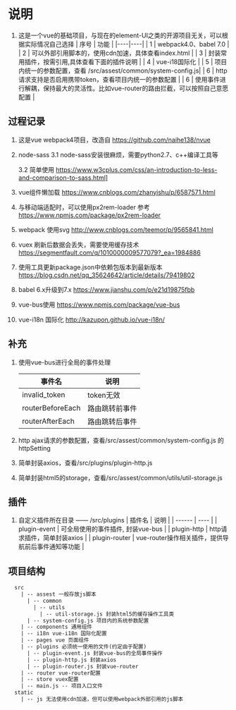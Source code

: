 
# 说明

1. 这是一个vue的基础项目，与现在的element-UI之类的开源项目无关，可以根据实际情况自己选择
    | 序号 | 功能 |
    |----|----|
    | 1 | webpack4.0、babel 7.0 |
    | 2 | 可以外部引用脚本的，使用cdn加速，具体查看index.html |
    | 3 | 封装常用插件，按需引用,具体查看下面的插件说明 |
    | 4 | vue-i18国际化 |
    | 5 | 项目内统一的参数配置，查看 /src/assest/common/system-config.js|
    | 6 | http请求支持是否启用携带token，查看项目内统一的参数配置 |
    | 6 | 使用事件进行解耦，保持最大的灵活性。比如vue-router的路由拦截，可以按照自己意愿配置 |

## 过程记录

1. 这是vue webpack4项目，改造自 https://github.com/naihe138/nvue
2. node-sass
    3.1 node-sass安装很麻烦，需要python2.7、c++编译工具等

    3.2 简单使用 https://www.w3cplus.com/css/an-introduction-to-less-and-comparison-to-sass.html]

3. vue组件懒加载 https://www.cnblogs.com/zhanyishu/p/6587571.html
4. 与移动端适配时，可以使用px2rem-loader 参考 https://www.npmjs.com/package/px2rem-loader
5. webpack 使用svg http://www.cnblogs.com/teemor/p/9565841.html
6. vuex 刷新后数据会丢失，需要使用缓存技术 https://segmentfault.com/q/1010000009577079?_ea=1984886
7. 使用工具更新package.json中依赖包版本到最新版本 https://blog.csdn.net/qq_35624642/article/details/79419802
8. babel 6.x升级到7.x https://www.jianshu.com/p/e21d19875fbb
9. vue-bus使用 https://www.npmjs.com/package/vue-bus
10. vue-i18n 国际化 http://kazupon.github.io/vue-i18n/

## 补充

1. 使用vue-bus进行全局的事件处理

    | 事件名| 说明 |
    |------ |-----|
    | invalid_token| token无效 |
    | routerBeforeEach | 路由跳转前事件 |
    | routerAfterEach | 路由跳转后事件 |

2. http ajax请求的参数配置，查看/src/assest/common/system-config.js 的httpSetting
3. 简单封装axios，查看/src/plugins/plugin-http.js
4. 简单封装html5的storage，查看/src/assest/common/utils/util-storage.js

## 插件

1. 自定义插件所在目录 —— /src/plugins
   | 插件名 | 说明 |
   | ------ | ---- |
   | plugin-event | 可全局使用的事件插件, 封装vue-bus |
   | plugin-http  | http请求插件，简单封装axios |
   | plugin-router | vue-router操作相关插件，提供导航前后事件通知等功能 |

## 项目结构

```txt
  src
    | -- assest 一般存放js脚本
      | -- common
        | -- utils
          | -- util-storage.js 封装html5的缓存操作工具类
      | -- system-config.js 项目内的系统参数配置
    | -- components 通用组件
    | -- i18n vue-i18n 国际化配置
    | -- pages vue 页面组件
    | -- plugins 必须统一使用的文件(约定由于配置)
      | -- plugin-event.js 封装vue-bus的全局事件操作
      | -- plugin-http.js 封装axios
      | -- plugin-router.js 封装vue-router
    | -- router vue-router配置
    | -- store vuex配置
    | -- main.js -- 项目入口文件  
  static
    | -- js 无法使用cdn加速，但可以使用webpack外部引用的js脚本  
```
